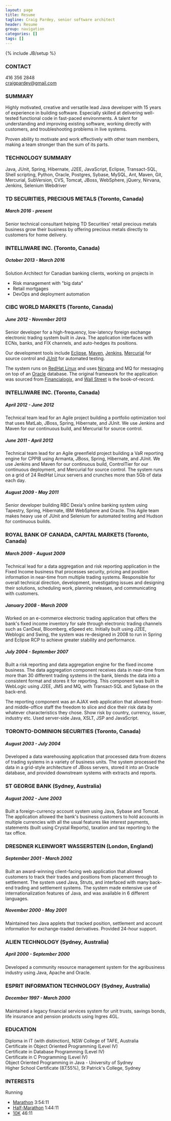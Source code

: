 ```yaml
---
layout: page
title: Resume
tagline: Craig Pardey, senior software architect
header: Resume
group: navigation
categories: []
tags: []
---
```

{% include JB/setup %}


### CONTACT

416 356 2848  
craigpardey@gmail.com

### SUMMARY

Highly motivated, creative and versatile lead Java developer with 15 years of
experience in building software. Especially skilled at delivering well-tested
functional code in fast-paced environments. A talent for understanding and
improving existing software, working directly with customers, and
troubleshooting problems in live systems.

Proven ability to motivate and work effectively with other team members,
making a team stronger than the sum of its parts.

### TECHNOLOGY SUMMARY

Java, JUnit, Spring, Hibernate, J2EE, JavaScript, Eclipse, Transact-SQL, Shell scripting, Python, 
Oracle, Postgres, Sybase, MySQL, Ant, Maven, Git, Mercurial, SubVersion, CVS, 
Tomcat, JBoss, WebSphere, jQuery, Nirvana, Jenkins, Selenium Webdriver

### TD SECURITIES, PRECIOUS METALS (Toronto, Canada)

##### March 2016 - present

Senior technical consultant helping TD Securities' retail precious metals business 
grow their business by offering precious metals directly to customers for home 
delivery.

### INTELLIWARE INC. (Toronto, Canada)

##### October 2013 - March 2016

Solution Architect for Canadian banking clients, working on projects in

- Risk management with "big data"
- Retail mortgages
- DevOps and deployment automation

### CIBC WORLD MARKETS (Toronto, Canada)

##### June 2012 - November 2013

Senior developer for a high-frequency, low-latency foreign exchange electronic
trading system built in Java. The application interfaces with ECNs, banks, and
FIX channels, and auto-hedges its positions.

Our development tools include [Eclipse](http://eclipse.org),
[Maven](http://maven.apache.org/), [Jenkins](http://jenkins-ci.org/),
[Mercurial](http://mercurial.selenic.com/) for source control and
[JUnit](http://junit.org/) for automated testing.

The system runs on [RedHat Linux](http://redhat.com) and uses
[Nirvana](http://www.my-channels.com/products/nirvana/enterprise/) and MQ for
messaging on top of an [Oracle](http://oracle.com) database. The original
framework for the application was sourced from
[Financialogix](http://www.financialogixgroup.com/), and [Wall
Street](http://www.wallstreetsystems.com/) is the book-of-record.

### INTELLIWARE INC. (Toronto, Canada)

##### April 2012 - June 2012

Technical team lead for an Agile project building a portfolio optimization
tool that uses MatLab, JBoss, Spring, Hibernate, and JUnit. We use Jenkins and
Maven for our continuous build, and Mercurial for source control.

##### June 2011 - April 2012

Technical team lead for an Agile greenfield project building a VaR reporting
engine for CPPIB using Armanta, JBoss, Spring, Hibernate, and JUnit. We use
Jenkins and Maven for our continuous build, ControlTier for our continuous
deployment, and Mercurial for source control. The system runs on a grid of 24
RedHat Linux servers and crunches more than 5Gb of data each day.

##### August 2009 - May 2011

Senior developer building RBC Dexia's online banking system using Tapestry,
Spring, Hibernate, IBM WebSphere and Oracle. This Agile team makes heavy use
of JUnit and Selenium for automated testing and Hudson for continuous builds.

### ROYAL BANK OF CANADA, CAPITAL MARKETS (Toronto, Canada)

##### March 2009 - August 2009

Technical lead for a data aggregation and risk reporting application in the
Fixed Income business that processes security, pricing and position
information in near-time from multiple trading systems. Responsible for
overall technical direction, development, investigating issues and designing
their solutions, scheduling work, planning releases, and communicating with
customers.

##### January 2008 - March 2009

Worked on an e-commerce electronic trading application that offers the bank's
fixed income inventory for sale through electronic trading channels such as
CanDeal, Bloomberg, eSpeed etc. Initially built using J2EE, Weblogic and
Swing, the system was re-designed in 2008 to run in Spring and Eclipse RCP to
achieve greater stability and performance.

##### July 2004 - September 2007

Built a risk reporting and data aggregation engine for the fixed income
business. The data aggregation component receives data in near-time from more
than 30 different trading systems in the bank, blends the data into a
consistent format and stores it for reporting. This component was built in
WebLogic using J2EE, JMS and MQ, with Transact-SQL and Sybase on the back-end.

The reporting component was an AJAX web application that allowed front- and
middle-office staff the freedom to slice and dice their risk data by whatever
characteristics they chose. Show risk by country, currency, issuer, industry
etc. Used server-side Java, XSLT, JSP and JavaScript.

### TORONTO-DOMINION SECURITIES (Toronto, Canada)

##### August 2003 - July 2004

Developed a data warehousing application that processed data from dozens of
trading systems in a variety of business units. The system processed the data
in a grid-style architecture of JBoss servers, stored it into an Oracle
database, and provided downstream systems with extracts and reports.

### ST GEORGE BANK (Sydney, Australia)

##### August 2002 - June 2003

Built a foreign-currency account system using Java, Sybase and Tomcat. The
application allowed the bank's business customers to hold accounts in multiple
currencies with all the usual features like interest payments, statements
(built using Crystal Reports), taxation and tax reporting to the tax office.

### DRESDNER KLEINWORT WASSERSTEIN (London, England)

##### September 2001 - March 2002

Built an award-winning client-facing web application that allowed customers to
track their trades and positions from placement through to settlement. The
system used Java, Struts, and interfaced with many back-end trading and
settlement systems. The system made extensive use of internationalization
features of Java, and was available in 6 different languages.

##### November 2000 - May 2001

Maintained two Java applets that tracked position, settlement and account
information for exchange-traded derivatives. Provided 24-hour support.

### ALIEN TECHNOLOGY (Sydney, Australia)

##### April 2000 - September 2000

Developed a community resource management system for the agribusiness industry
using Java, Apache and Oracle.

### ESPRIT INFORMATION TECHNOLOGY (Sydney, Australia)

##### December 1997 - March 2000

Maintained a legacy financial services system for unit trusts, savings bonds,
life insurance and pension products using Ingres 4GL.

### EDUCATION

Diploma in IT (with distinction), NSW College of TAFE, Australia  
Certificate in Object Oriented Programming (Level IV)  
Certificate in Database Programming (Level IV)  
Certificate in C Programming (Level IV)  
Object Oriented Programming in Java - University of Sydney  
Higher School Certificate (87.55%), St Patrick's College, Sydney

### INTERESTS

Running

* [Marathon][sportstats] 3:54:11  
* [Half-Marathon][rocknroll] 1:44:11
* [10K][sportstats] 46:11

[sportstats]: https://www.sportstats.ca/search-results.xhtml?query=craig+pardey
[rocknroll]: http://running.competitor.com/rnrresults?eId=27&eiId=61&seId=&pId=54532
